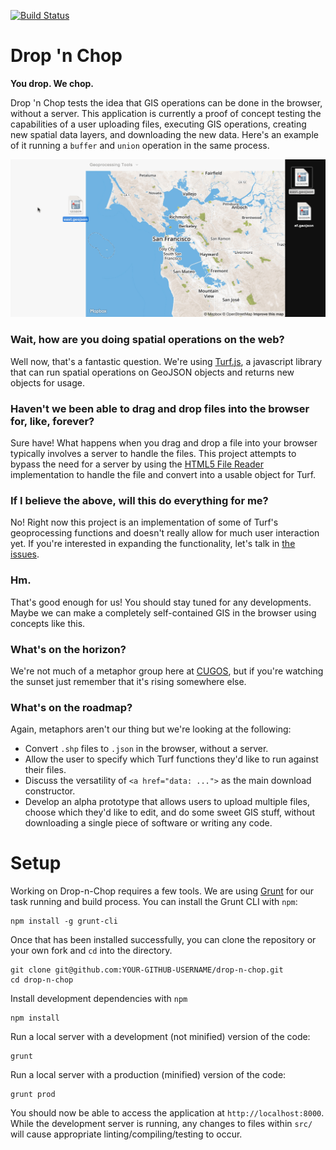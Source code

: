 [![Build Status](https://travis-ci.org/cugos/drop-n-chop.svg?branch=leaflet-plugin)](https://travis-ci.org/cugos/drop-n-chop)

# Drop 'n Chop

**You drop. We chop.**

Drop 'n Chop tests the idea that GIS operations can be done in the browser, without a server. This application is currently a proof of concept testing the capabilities of a user uploading files, executing GIS operations, creating new spatial data layers, and downloading the new data. Here's an example of it running a `buffer` and `union` operation in the same process.

![buffer union sf east!](assets/dropnchop_union.gif)

### Wait, how are you doing spatial operations on the web?

Well now, that's a fantastic question. We're using [Turf.js](https://github.com/Turfjs/turf), a javascript library that can run spatial operations on GeoJSON objects and returns new objects for usage.

### Haven't we been able to drag and drop files into the browser for, like, forever?

Sure have! What happens when you drag and drop a file into your browser typically involves a server to handle the files. This project attempts to bypass the need for a server by using the [HTML5 File Reader](https://developer.mozilla.org/en-US/docs/Web/API/FileReader) implementation to handle the file and convert into a usable object for Turf.

### If I believe the above, will this do everything for me?

No! Right now this project is an implementation of some of Turf's geoprocessing functions and doesn't really allow for much user interaction yet. If you're interested in expanding the functionality, let's talk in [the issues](https://github.com/cugos/drop-n-chop/issues).

### Hm.

That's good enough for us! You should stay tuned for any developments. Maybe we can make a completely self-contained GIS in the browser using concepts like this.

### What's on the horizon?

We're not much of a metaphor group here at [CUGOS](http://cugos.org/), but if you're watching the sunset just remember that it's rising somewhere else.

### What's on the roadmap?

Again, metaphors aren't our thing but we're looking at the following:

* Convert `.shp` files to `.json` in the browser, without a server.
* Allow the user to specify which Turf functions they'd like to run against their files.
* Discuss the versatility of `<a href="data: ...">` as the main download constructor.
* Develop an alpha prototype that allows users to upload multiple files, choose which they'd like to edit, and do some sweet GIS stuff, without downloading a single piece of software or writing any code.

# Setup

Working on Drop-n-Chop requires a few tools. We are using [Grunt](http://gruntjs.com/) for our task running and build process. You can install the Grunt CLI with `npm`:

```
npm install -g grunt-cli
```

Once that has been installed successfully, you can clone the repository or your own fork and `cd` into the directory.

```
git clone git@github.com:YOUR-GITHUB-USERNAME/drop-n-chop.git
cd drop-n-chop
```

Install development dependencies with `npm`

```
npm install
```

Run a local server with a development (not minified) version of the code:

```
grunt
```

Run a local server with a production (minified) version of the code:

```
grunt prod
```

You should now be able to access the application at `http://localhost:8000`. While the development server is running, any changes to files within `src/` will cause appropriate linting/compiling/testing to occur.
